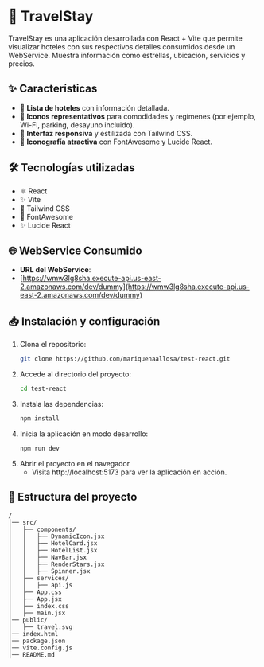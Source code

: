 # 🚀 TravelStay

TravelStay es una aplicación desarrollada con React + Vite que permite visualizar hoteles con sus respectivos detalles consumidos desde un WebService. Muestra información como estrellas, ubicación, servicios y precios.

## ✨ Características

- 📌 **Lista de hoteles** con información detallada.
- 🏨 **Iconos representativos** para comodidades y regímenes (por ejemplo, Wi-Fi, parking, desayuno incluido).
- 📱 **Interfaz responsiva** y estilizada con Tailwind CSS.
- 🎨 **Iconografía atractiva** con FontAwesome y Lucide React.


## 🛠 Tecnologías utilizadas

- ⚛️ React
- ✨ Vite
- 🎨 Tailwind CSS
- 🔣 FontAwesome
- ✨ Lucide React

## 🌐 WebService Consumido
- **URL del WebService**:
- [https://wmw3lg8sha.execute-api.us-east-2.amazonaws.com/dev/dummy](https://wmw3lg8sha.execute-api.us-east-2.amazonaws.com/dev/dummy)
## 📥 Instalación y configuración

1. Clona el repositorio:
   ```sh
   git clone https://github.com/mariquenaallosa/test-react.git
   ```
2. Accede al directorio del proyecto:
   ```sh
   cd test-react
   ```
3. Instala las dependencias:
   ```sh
   npm install
   ```
4. Inicia la aplicación en modo desarrollo:
   ```sh
   npm run dev
   ```
5. Abrir el proyecto en el navegador
   - Visita http://localhost:5173 para ver la aplicación en acción.

## 📂 Estructura del proyecto

```
/
│── src/
│   ├── components/
│   │   ├── DynamicIcon.jsx
│   │   ├── HotelCard.jsx
│   │   ├── HotelList.jsx
│   │   ├── NavBar.jsx
│   │   ├── RenderStars.jsx
│   │   ├── Spinner.jsx
│   ├── services/
│   │   ├── api.js
│   ├── App.css
│   ├── App.jsx
│   ├── index.css
│   ├── main.jsx
│── public/
│   ├── travel.svg
│── index.html
│── package.json
│── vite.config.js
│── README.md
```
